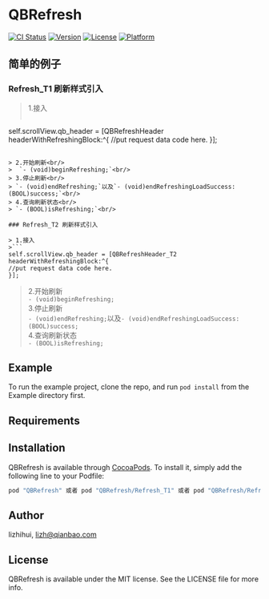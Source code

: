 # QBRefresh

[![CI Status](http://img.shields.io/travis/lizhihui/QBRefresh.svg?style=flat)](https://travis-ci.org/lizhihui/QBRefresh)
[![Version](https://img.shields.io/cocoapods/v/QBRefresh.svg?style=flat)](http://cocoapods.org/pods/QBRefresh)
[![License](https://img.shields.io/cocoapods/l/QBRefresh.svg?style=flat)](http://cocoapods.org/pods/QBRefresh)
[![Platform](https://img.shields.io/cocoapods/p/QBRefresh.svg?style=flat)](http://cocoapods.org/pods/QBRefresh)

## 简单的例子

### Refresh_T1 刷新样式引入

> 1.接入
>```
self.scrollView.qb_header = [QBRefreshHeader headerWithRefreshingBlock:^{
   //put request data code here.
}];
```

> 2.开始刷新<br/>
>  `- (void)beginRefreshing;`<br/>
> 3.停止刷新<br/>
> `- (void)endRefreshing;`以及`- (void)endRefreshingLoadSuccess:(BOOL)success;`<br/>
> 4.查询刷新状态<br/>
> `- (BOOL)isRefreshing;`<br/>

### Refresh_T2 刷新样式引入

> 1.接入
>```
self.scrollView.qb_header = [QBRefreshHeader_T2 headerWithRefreshingBlock:^{
//put request data code here.
}];
```

> 2.开始刷新<br/>
>  `- (void)beginRefreshing;`<br/>
> 3.停止刷新<br/>
> `- (void)endRefreshing;`以及`- (void)endRefreshingLoadSuccess:(BOOL)success;`<br/>
> 4.查询刷新状态<br/>
> `- (BOOL)isRefreshing;`<br/>

## Example

To run the example project, clone the repo, and run `pod install` from the Example directory first.

## Requirements

## Installation

QBRefresh is available through [CocoaPods](http://cocoapods.org). To install
it, simply add the following line to your Podfile:

```ruby
pod "QBRefresh" 或者 pod "QBRefresh/Refresh_T1" 或者 pod "QBRefresh/Refresh_T2"
```

## Author

lizhihui, lizh@qianbao.com

## License

QBRefresh is available under the MIT license. See the LICENSE file for more info.


